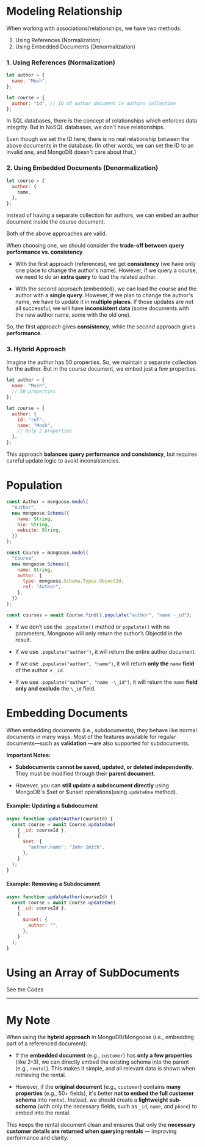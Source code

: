 # Modeling Relationship

When working with associations/relationships, we have two methods:

1. Using References (Normalization)
2. Using Embedded Documents (Denormalization)

### 1. Using References (Normalization)

```javascript
let author = {
  name: "Mosh",
};

let course = {
  author: "id", // ID of author document in authors collection
};
```

In SQL databases, there is the concept of relationships which enforces data integrity. But in NoSQL databases, we don't have relationships.

Even though we set the ID here, there is no real relationship between the above documents in the database. (In other words, we can set the ID to an invalid one, and MongoDB doesn't care about that.)

### 2. Using Embedded Documents (Denormalization)

```javascript
let course = {
  author: {
    name,
  },
};
```

Instead of having a separate collection for authors, we can embed an author document inside the course document.

Both of the above approaches are valid.

When choosing one, we should consider the **trade-off between query performance vs. consistency**.

- With the first approach (references), we get **consistency** (we have only one place to change the author's name). However, if we query a course, we need to do an **extra query** to load the related author.

- With the second approach (embedded), we can load the course and the author with a **single query**. However, if we plan to change the author's name, we have to update it in **multiple places**. If those updates are not all successful, we will have **inconsistent data** (some documents with the new author name, some with the old one).

So, the first approach gives **consistency**, while the second approach gives **performance**.

### 3. Hybrid Approach

Imagine the author has 50 properties. So, we maintain a separate collection for the author. But in the course document, we embed just a few properties.

```javascript
let author = {
  name: "Mosh",
  // 50 properties
};

let course = {
  author: {
    id: "ref",
    name: "Mosh",
    // Only 2 properties
  },
};
```

This approach **balances query performance and consistency**, but requires careful update logic to avoid inconsistencies.

# Population

```javascript
const Author = mongoose.model(
  "Author",
  new mongoose.Schema({
    name: String,
    bio: String,
    website: String,
  })
);

const Course = mongoose.model(
  "Course",
  new mongoose.Schema({
    name: String,
    author: {
      type: mongoose.Schema.Types.ObjectId,
      ref: "Author",
    },
  })
);

const courses = await Course.find().populate("author", "name -_id");
```

- If we don’t use the `.populate()` method or `populate()` with no parameters, Mongoose will only return the author’s ObjectId in the result.

- If we use `.populate("author")`, it will return the entire author document.

- If we use `.populate("author", "name")`, it will return **only the** `name` **field** of the author + `_id`.

- If we use `.populate("author", "name -\_id")`, it will return the `name` **field only and exclude** the `\_id` field.

# Embedding Documents

When embedding documents (i.e., subdocuments), they behave like normal documents in many ways. Most of the features available for regular documents—such as **validation** —are also supported for subdocuments.

**Important Notes:**

- **Subdocuments cannot be saved, updated, or deleted independently**. They must be modified through their **parent document**.

- However, you can **still update a subdocument directly** using MongoDB's $set or $unset operations(using `updateOne` method).

#### Example: Updating a Subdocument

```JAVASCRIPT
async function updateAuthor(courseId) {
  const course = await Course.updateOne(
    { _id: courseId },
    {
      $set: {
        "author.name": "John Smith",
      },
    }
  );
}
```

#### Example: Removing a Subdocument

```javascript
async function updateAuthor(courseId) {
  const course = await Course.updateOne(
    { _id: courseId },
    {
      $unset: {
        author: "",
      },
    }
  );
}
```

# Using an Array of SubDocuments

See the Codes

---

# My Note

When using the **hybrid approach** in MongoDB/Mongoose (i.e., embedding part of a referenced document):

- If the **embedded document** (e.g., `customer`) has **only a few properties** (like 2–3), we can directly embed the existing schema into the parent (e.g., `rental`). This makes it simple, and all relevant data is shown when retrieving the rental.

- However, if the **original document** (e.g., `customer`) contains **many properties** (e.g., 50+ fields), it's better **not to embed the full customer schema** into `rental`. Instead, we should create a **lightweight sub-schema** (with only the necessary fields, such as `_id`, `name`, and `phone`) to embed into the rental.

This keeps the rental document clean and ensures that only the **necessary customer details are returned when querying rentals** — improving performance and clarity.
